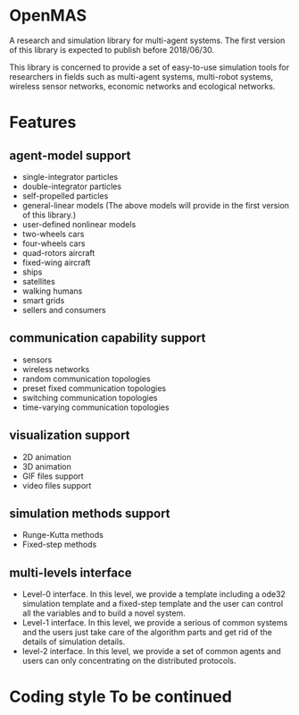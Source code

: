 # OpenMAS 
A research and simulation library for multi-agent systems. The first version of this library is expected to publish before 2018/06/30.

This library is concerned to provide a set of easy-to-use simulation tools for researchers in fields such as multi-agent systems, multi-robot systems, wireless sensor networks, economic networks and ecological networks.

# Features

## agent-model support 
* single-integrator particles 
* double-integrator particles 
* self-propelled particles 
* general-linear models 
(The above models will provide in the first version of this library.) 
* user-defined nonlinear models 
* two-wheels cars 
* four-wheels cars 
* quad-rotors aircraft 
* fixed-wing aircraft 
* ships 
* satellites 
* walking humans 
* smart grids 
* sellers and consumers

## communication capability support 
* sensors 
* wireless networks 
* random communication topologies 
* preset fixed communication topologies 
* switching communication topologies 
* time-varying communication topologies

## visualization support 
* 2D animation 
* 3D animation 
* GIF files support 
* video files support

## simulation methods support 
* Runge-Kutta methods 
* Fixed-step methods

## multi-levels interface 
* Level-0 interface. In this level, we provide a template including a ode32 simulation template and a fixed-step template and the user can control all the variables and to build a novel system. 
* Level-1 interface. In this level, we provide a serious of common systems and the users just take care of the algorithm parts and get rid of the details of simulation details. 
* level-2 interface. In this level, we provide a set of common agents and users can only concentrating on the distributed protocols.

# Coding style To be continued 
